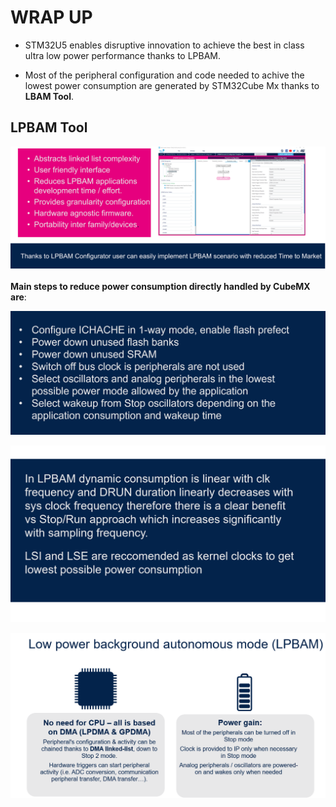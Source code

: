 
# WRAP UP

- STM32U5 enables disruptive innovation to achieve the best in class ultra low power performance thanks to LPBAM. 

- Most of the peripheral configuration and code needed to achive the lowest power consumption are generated by STM32Cube Mx thanks to **LBAM Tool**.

## LPBAM Tool ##

![Cubemx start](./img/0901.png)



**Main steps to reduce power consumption directly handled by CubeMX are**:


![Cubemx start](./img/0900.png)


![Cubemx start](./img/0906.png)


![Cubemx start](./img/0904.png)